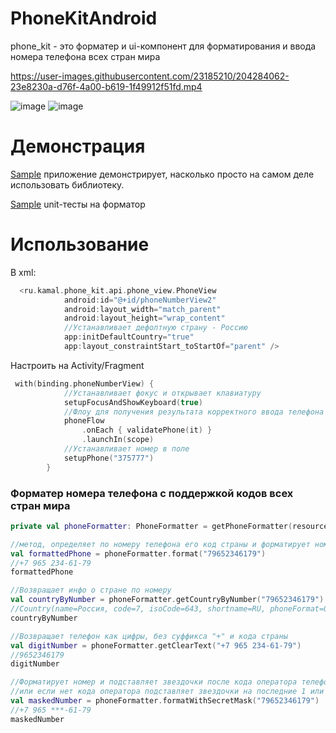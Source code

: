 # PhoneKitAndroid
phone_kit - это форматер и ui-компонент для форматирования и ввода номера телефона всех стран мира

https://user-images.githubusercontent.com/23185210/204284062-23e8230a-d76f-4a00-b619-1f49912f51fd.mp4

![image](https://user-images.githubusercontent.com/23185210/204283813-94c2513f-ed87-484f-b103-e46998330866.png)
![image](https://user-images.githubusercontent.com/23185210/204283860-bbcbc9f8-6b46-4b07-99c3-de2862a44204.png)

# Демонстрация
[Sample](https://github.com/TatyanaBazhanova/PhoneKitAndroid/tree/master/app) приложение демонстрирует, насколько просто на самом деле использовать библиотеку.

[Sample](https://github.com/TatyanaBazhanova/PhoneKitAndroid/tree/master/phone_kit/src/test/java/ru/example/country_phone_kit) unit-тесты на форматор 


# Использование
 
В xml:



```kotlin
  <ru.kamal.phone_kit.api.phone_view.PhoneView
            android:id="@+id/phoneNumberView2"
            android:layout_width="match_parent"
            android:layout_height="wrap_content"
            //Устанавливает дефолтную страну - Россию
            app:initDefaultCountry="true"
            app:layout_constraintStart_toStartOf="parent" />
```
Настроить на Activity/Fragment

```kotlin
 with(binding.phoneNumberView) {
            //Устанавливает фокус и открывает клавиатуру
            setupFocusAndShowKeyboard(true)
            //Флоу для получения результата корректного ввода телефона
            phoneFlow
                .onEach { validatePhone(it) }
                .launchIn(scope)          
            //Устанавливает номер в поле
            setupPhone("375777")
        }
```

### Форматер номера телефона с поддержкой кодов всех стран мира
 
```kotlin
private val phoneFormatter: PhoneFormatter = getPhoneFormatter(resources) 

//метод, определяет по номеру телефона его код страны и форматирует номер по маске этой страны
val formattedPhone = phoneFormatter.format("79652346179")
//+7 965 234-61-79
formattedPhone

//Возвращает инфо о стране по номеру
val countryByNumber = phoneFormatter.getCountryByNumber("79652346179")
//Country(name=Россия, code=7, isoCode=643, shortname=RU, phoneFormat=000 000-00-00, maxPhoneLength=10)
countryByNumber

//Возвращает телефон как цифры, без суффикса "+" и кода страны
val digitNumber = phoneFormatter.getClearText("+7 965 234-61-79")
//9652346179
digitNumber

//Форматирует номер и подставляет звездочки после кода оператора телефона 
//или если нет кода оператора подставляет звездочки на последние 1 или 2 цифры номера
val maskedNumber = phoneFormatter.formatWithSecretMask("79652346179")
//+7 965 ***-61-79
maskedNumber

```
